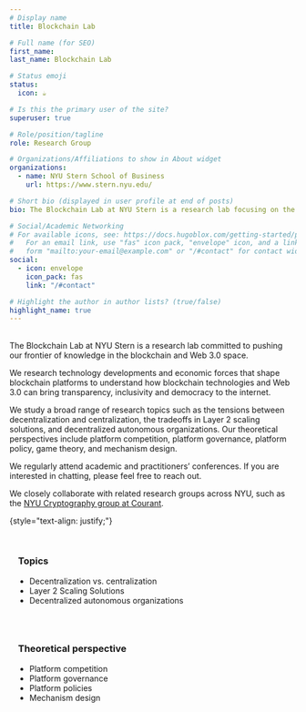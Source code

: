 ```yaml
---
# Display name
title: Blockchain Lab

# Full name (for SEO)
first_name:
last_name: Blockchain Lab

# Status emoji
status:
  icon: ☕️

# Is this the primary user of the site?
superuser: true

# Role/position/tagline
role: Research Group

# Organizations/Affiliations to show in About widget
organizations:
  - name: NYU Stern School of Business
    url: https://www.stern.nyu.edu/

# Short bio (displayed in user profile at end of posts)
bio: The Blockchain Lab at NYU Stern is a research lab focusing on the latest developments in the blockchain and Web 3.0 space. We are a passionate group of researchers committed to pushing our frontier of knowledge by contributing cutting-edge insights and publications.

# Social/Academic Networking
# For available icons, see: https://docs.hugoblox.com/getting-started/page-builder/#icons
#   For an email link, use "fas" icon pack, "envelope" icon, and a link in the
#   form "mailto:your-email@example.com" or "/#contact" for contact widget.
social:
  - icon: envelope
    icon_pack: fas
    link: "/#contact"

# Highlight the author in author lists? (true/false)
highlight_name: true
---
```


<br>
The Blockchain Lab at NYU Stern is a research lab committed to pushing our frontier of knowledge in the blockchain and Web 3.0 space.

We research technology developments and economic forces that shape blockchain platforms to understand how blockchain technologies and Web 3.0 can bring transparency, inclusivity and democracy to the internet.

We study a broad range of research topics such as the tensions between decentralization and centralization, the tradeoffs in Layer 2 scaling solutions, and decentralized autonomous organizations. Our theoretical perspectives include platform competition, platform governance, platform policy, game theory, and mechanism design.

We regularly attend academic and practitioners’ conferences. If you are interested in chatting, please feel free to reach out.

We closely collaborate with related research groups across NYU, such as the <a href="https://cs.nyu.edu/crg/">NYU Cryptography group at Courant</a>.

{style="text-align: justify;"}

<div class="container">
  <div class="list-container">
    <h3>Topics</h3>
    <ul>
      <li>Decentralization vs. centralization</li>
      <li>Layer 2 Scaling Solutions</li>
      <li>Decentralized autonomous organizations</li>
    </ul>
  </div>
  <div class="list-container">
    <h3>Theoretical perspective</h3>
    <ul>
      <li>Platform competition</li>
      <li>Platform governance</li>
      <li>Platform policies</li>
      <li>Mechanism design</li>
    </ul>
  </div>
</div>

<style>
  .container {
    display: flex;
    flex-wrap: wrap;
  }
  .list-container {
    flex: 1;
    min-width: 250px; /* Adjust based on your content and design */
    padding: 15px;
  }
  ul {
    list-style-type: disc;
    padding-left: 20px;
  }
  @media (max-width: 600px) {
    .container {
      flex-direction: column;
    }
  }
</style>
